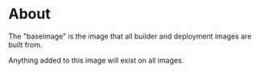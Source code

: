 # About

The "baseimage" is the image that all builder and deployment images are built from.

Anything added to this image will exist on all images.
